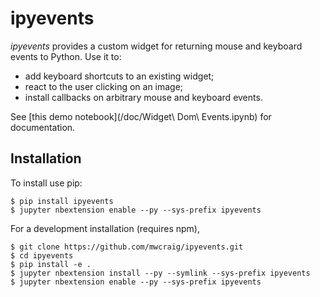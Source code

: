 ipyevents
=========

*ipyevents* provides a custom widget for returning mouse and keyboard events to
Python. Use it to:

 - add keyboard shortcuts to an existing widget;
 - react to the user clicking on an image;
 - install callbacks on arbitrary mouse and keyboard events.
 
See [this demo notebook](/doc/Widget\ Dom\ Events.ipynb) for documentation.

Installation
------------

To install use pip:

    $ pip install ipyevents
    $ jupyter nbextension enable --py --sys-prefix ipyevents


For a development installation (requires npm),

    $ git clone https://github.com/mwcraig/ipyevents.git
    $ cd ipyevents
    $ pip install -e .
    $ jupyter nbextension install --py --symlink --sys-prefix ipyevents
    $ jupyter nbextension enable --py --sys-prefix ipyevents
